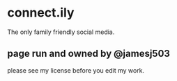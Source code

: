 # connect.ily
The only family friendly social media. 

## page run and owned by @jamesj503 <br>
please see my license before you edit my work.
